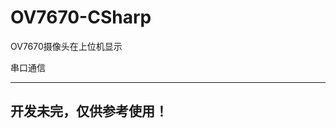 # OV7670-CSharp
OV7670摄像头在上位机显示

串口通信

----------------------------
开发未完，仅供参考使用！
----------------------------
